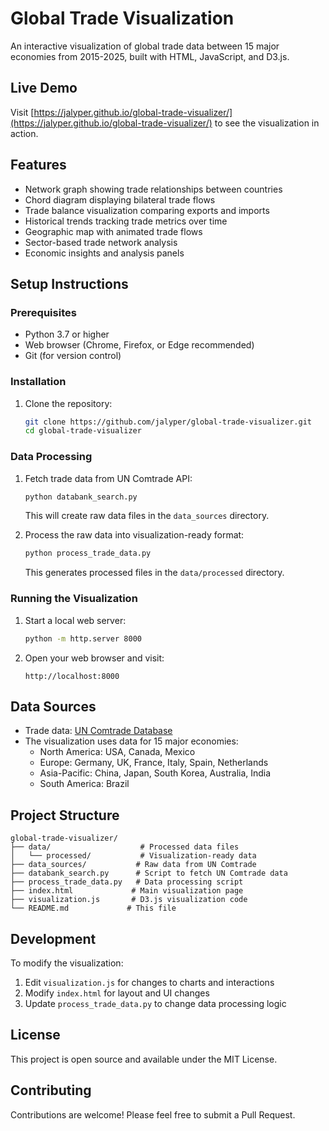 # Global Trade Visualization

An interactive visualization of global trade data between 15 major economies from 2015-2025, built with HTML, JavaScript, and D3.js.

## Live Demo
Visit [https://jalyper.github.io/global-trade-visualizer/](https://jalyper.github.io/global-trade-visualizer/) to see the visualization in action.

## Features
- Network graph showing trade relationships between countries
- Chord diagram displaying bilateral trade flows
- Trade balance visualization comparing exports and imports
- Historical trends tracking trade metrics over time
- Geographic map with animated trade flows
- Sector-based trade network analysis
- Economic insights and analysis panels

## Setup Instructions

### Prerequisites
- Python 3.7 or higher
- Web browser (Chrome, Firefox, or Edge recommended)
- Git (for version control)

### Installation
1. Clone the repository:
   ```bash
   git clone https://github.com/jalyper/global-trade-visualizer.git
   cd global-trade-visualizer
   ```

### Data Processing
1. Fetch trade data from UN Comtrade API:
   ```bash
   python databank_search.py
   ```
   This will create raw data files in the `data_sources` directory.

2. Process the raw data into visualization-ready format:
   ```bash
   python process_trade_data.py
   ```
   This generates processed files in the `data/processed` directory.

### Running the Visualization
1. Start a local web server:
   ```bash
   python -m http.server 8000
   ```

2. Open your web browser and visit:
   ```
   http://localhost:8000
   ```

## Data Sources
- Trade data: [UN Comtrade Database](https://comtrade.un.org/)
- The visualization uses data for 15 major economies:
  - North America: USA, Canada, Mexico
  - Europe: Germany, UK, France, Italy, Spain, Netherlands
  - Asia-Pacific: China, Japan, South Korea, Australia, India
  - South America: Brazil

## Project Structure
```
global-trade-visualizer/
├── data/                    # Processed data files
│   └── processed/           # Visualization-ready data
├── data_sources/           # Raw data from UN Comtrade
├── databank_search.py      # Script to fetch UN Comtrade data
├── process_trade_data.py   # Data processing script
├── index.html             # Main visualization page
├── visualization.js       # D3.js visualization code
└── README.md             # This file
```

## Development
To modify the visualization:
1. Edit `visualization.js` for changes to charts and interactions
2. Modify `index.html` for layout and UI changes
3. Update `process_trade_data.py` to change data processing logic

## License
This project is open source and available under the MIT License.

## Contributing
Contributions are welcome! Please feel free to submit a Pull Request.
